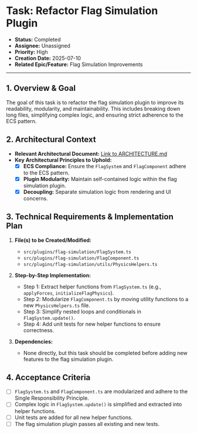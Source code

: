 # Task: Refactor Flag Simulation Plugin

- **Status:** Completed
- **Assignee:** Unassigned
- **Priority:** High
- **Creation Date:** 2025-07-10
- **Related Epic/Feature:** Flag Simulation Improvements

---

## 1. Overview & Goal

The goal of this task is to refactor the flag simulation plugin to improve its readability, modularity, and maintainability. This includes breaking down long files, simplifying complex logic, and ensuring strict adherence to the ECS pattern.

## 2. Architectural Context

- **Relevant Architectural Document:** [Link to ARCHITECTURE.md](./../architecture/ARCHITECTURE.md)
- **Key Architectural Principles to Uphold:**
  - [x] **ECS Compliance:** Ensure the `FlagSystem` and `FlagComponent` adhere to the ECS pattern.
  - [x] **Plugin Modularity:** Maintain self-contained logic within the flag simulation plugin.
  - [x] **Decoupling:** Separate simulation logic from rendering and UI concerns.

## 3. Technical Requirements & Implementation Plan

1.  **File(s) to be Created/Modified:**

    - `src/plugins/flag-simulation/FlagSystem.ts`
    - `src/plugins/flag-simulation/FlagComponent.ts`
    - `src/plugins/flag-simulation/utils/PhysicsHelpers.ts`

2.  **Step-by-Step Implementation:**

    - Step 1: Extract helper functions from `FlagSystem.ts` (e.g., `applyForces`, `initializeFlagPhysics`).
    - Step 2: Modularize `FlagComponent.ts` by moving utility functions to a new `PhysicsHelpers.ts` file.
    - Step 3: Simplify nested loops and conditionals in `FlagSystem.update()`.
    - Step 4: Add unit tests for new helper functions to ensure correctness.

3.  **Dependencies:**
    - None directly, but this task should be completed before adding new features to the flag simulation plugin.

## 4. Acceptance Criteria

- [ ] `FlagSystem.ts` and `FlagComponent.ts` are modularized and adhere to the Single Responsibility Principle.
- [ ] Complex logic in `FlagSystem.update()` is simplified and extracted into helper functions.
- [ ] Unit tests are added for all new helper functions.
- [ ] The flag simulation plugin passes all existing and new tests.
